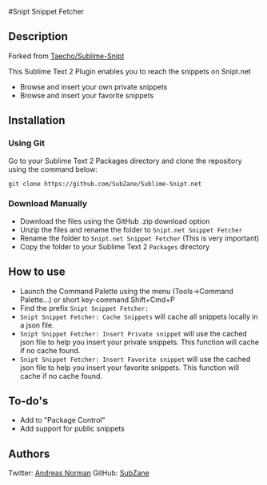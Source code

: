 #Snipt Snippet Fetcher

## Description
Forked from [Taecho/Sublime-Snipt](https://github.com/Taecho/Sublime-Snipt)

This Sublime Text 2 Plugin enables you to reach the snippets on Snipt.net
* Browse and insert your own private snippets
* Browse and insert your favorite snippets

## Installation
### Using Git
Go to your Sublime Text 2 Packages directory and clone the repository using the command below:

    git clone https://github.com/SubZane/Sublime-Snipt.net

### Download Manually

* Download the files using the GitHub .zip download option
* Unzip the files and rename the folder to `Snipt.net Snippet Fetcher`
* Rename the folder to `Snipt.net Snippet Fetcher` (This is very important)
* Copy the folder to your Sublime Text 2 `Packages` directory

## How to use
* Launch the Command Palette using the menu (Tools->Command Palette...) or short key-command Shift+Cmd+P
* Find the prefix `Snipt Snippet Fetcher:`
* `Snipt Snippet Fetcher: Cache Snippets` will cache all snippets locally in a json file.
* `Snipt Snippet Fetcher: Insert Private snippet` will use the cached json file to help you insert your private snippets. This function will cache if no cache found.
* `Snipt Snippet Fetcher: Insert Favorite snippet` will use the cached json file to help you insert your favorite snippets. This function will cache if no cache found.

## To-do's
* Add to "Package Control"
* Add support for public snippets

## Authors
Twitter: [Andreas Norman](http://www.twitter.com/andreasnorman) GitHub: [SubZane](https://github.com/SubZane)